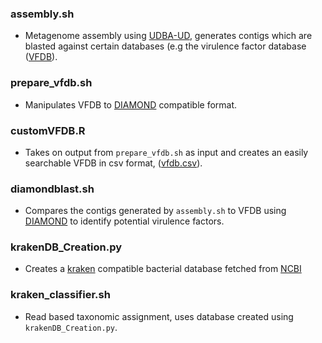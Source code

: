 
### assembly.sh
+ Metagenome assembly using [UDBA-UD](https://github.com/loneknightpy/idba), generates contigs which are blasted against certain databases (e.g the virulence factor database ([VFDB](http://www.mgc.ac.cn/VFs/)).
### prepare_vfdb.sh
+ Manipulates VFDB to [DIAMOND](https://github.com/bbuchfink/diamond) compatible format.
### customVFDB.R
+ Takes on output from `prepare_vfdb.sh` as input and creates an easily searchable VFDB  in csv format, ([vfdb.csv](https://github.com/AlfredUg/Bacterial_NGS/blob/master/vfdb/vfdb.csv)).
### diamondblast.sh
+ Compares the contigs generated by `assembly.sh` to VFDB using [DIAMOND](https://github.com/bbuchfink/diamond) to identify potential virulence factors.
### krakenDB_Creation.py
+ Creates a [kraken](http://ccb.jhu.edu/software/kraken/) compatible bacterial database fetched from [NCBI](https://www.ncbi.nlm.nih.gov/genome/microbes/) 
### kraken_classifier.sh
+ Read based taxonomic assignment, uses database created using `krakenDB_Creation.py`. 

